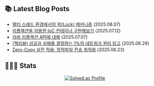 <h2>📚 Latest Blog Posts </h2>

<!-- BLOG-POST-LIST:START -->
- [멀티 스레드 환경에서의 락(Lock) 메커니즘](https://ego2-1.tistory.com/39) (2025.08.07)
- [리플렉션을 이용한 IoC 컨테이너 구현해보기](https://ego2-1.tistory.com/38) (2025.07.12)
- [자바 리플렉션 API에 대해](https://ego2-1.tistory.com/37) (2025.07.07)
- [[책리뷰] 성공과 실패를 결정하는 1%의 네트워크 원리 읽고](https://ego2-1.tistory.com/36) (2025.06.29)
- [Zero-Copy 실전 적용: 정적파일 전송 최적화](https://ego2-1.tistory.com/35) (2025.06.23)
<!-- BLOG-POST-LIST:END -->

<h2>🧑🏻‍💻 Stats </h2>

<div align="left" style="display: flex; justify-content: center; align-items: center; gap: 20px;">
    <a href="https://solved.ac/ljb5054/">
    <img src="http://mazassumnida.wtf/api/v2/generate_badge?boj=ljb5054" alt="Solved.ac Profile"/>
  </a>
</div>
